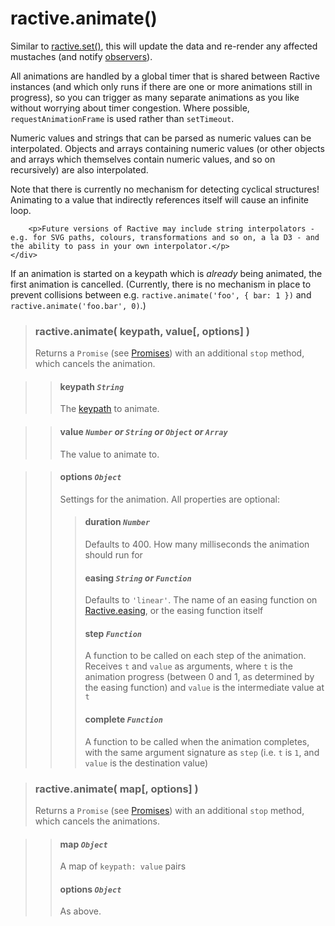 # ractive.animate()


Similar to [ractive.set()](ractive.set().md), this will update the data and re-render any affected mustaches (and notify [observers](observers.md)).

All animations are handled by a global timer that is shared between Ractive instances (and which only runs if there are one or more animations still in progress), so you can trigger as many separate animations as you like without worrying about timer congestion. Where possible, `requestAnimationFrame` is used rather than `setTimeout`.

Numeric values and strings that can be parsed as numeric values can be interpolated. Objects and arrays containing numeric values (or other objects and arrays which themselves contain numeric values, and so on recursively) are also interpolated.

<aside>
    <div class='aside-inner'>
        <p>Note that there is currently no mechanism for detecting cyclical structures! Animating to a value that indirectly references itself will cause an infinite loop.</p>

        <p>Future versions of Ractive may include string interpolators - e.g. for SVG paths, colours, transformations and so on, a la D3 - and the ability to pass in your own interpolator.</p>
    </div>
</aside>

If an animation is started on a keypath which is *already* being animated, the first animation is cancelled. (Currently, there is no mechanism in place to prevent collisions between e.g. `ractive.animate('foo', { bar: 1 })` and `ractive.animate('foo.bar', 0)`.)


> ### ractive.animate( keypath, value[, options] )
> Returns a `Promise` (see [Promises](Promises.md)) with an additional `stop` method, which cancels the animation.

> > #### **keypath** *`String`*
> > The [keypath](keypaths.md) to animate.

> > #### **value** *`Number` or `String` or `Object` or `Array`*
> > The value to animate to.

> > #### options *`Object`*
> > Settings for the animation. All properties are optional:
> > > #### duration *`Number`*
> > > Defaults to 400. How many milliseconds the animation should run for
> > > #### easing *`String` or `Function`*
> > > Defaults to `'linear'`. The name of an easing function on [Ractive.easing](Ractive.easing.md), or the easing function itself
> > > #### step *`Function`*
> > > A function to be called on each step of the animation. Receives `t` and `value` as arguments, where `t` is the animation progress (between 0 and 1, as determined by the easing function) and `value` is the intermediate value at `t`
> > > #### complete *`Function`*
> > > A function to be called when the animation completes, with the same argument signature as `step` (i.e. `t` is `1`, and `value` is the destination value)


> ### ractive.animate( map[, options] )
> Returns a `Promise` (see [Promises](Promises.md)) with an additional `stop` method, which cancels the animations.

> > #### **map** *`Object`*
> > A map of `keypath: value` pairs
> > #### options *`Object`*
> > As above.

